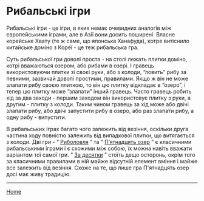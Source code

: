 # Рибальські ігри

Рибальські ігри - це ігри, в яких немає очевидних аналогів між європейськими іграми, але в Азії вони досить поширені. Власне корейське Хвату (те ж саме, що японська Ханафуда), котре витіснило китайське доміно з Кореї - це теж рибальська гра. 

Суть рибальської гри доволі проста - на столі лежать плитки доміно, котрі вважаються озером, або рибами в озері. І гравець використовуючи плитки зі своєї руки, або з колоди, “ловить” рибу за певними, зазвичай доволі простими, правилами. Якщо ж він не може злапати рибу своєю плиткою, то він цю плитку відкладає в “озеро”, і тепер цю плитку може “злапати” інший гравець. Часто гравець робить хід за два заходи - першим заходом він використовує плитку з руки, а другим - плитку з колоди. Таким чином гравець за хід може або двічі злапати рибу, або двічі запустити рибу в озеро, або раз злапати рибу, а одну рибу - випустити. 

В рибальських іграх багато чого залежить від везіння, оскільки друга частина ходу повністю залежить від випадкової плитки, що витягається з колоди. Дві гри - “ [Риболовля](/wpua/gupai/fishing/tiu.html) ” та “ [П’ятнадцять озер](/wpua/gupai/fishing/shiwuhu.html) ” є класичними рибальськими іграми і є схожими між собою, їх можна навіть вважати варіантом тої самої гри. “ [За десятки](/wpua/gupai/fishing/tsungshap.html) ” стоїть дещо осторонь, окрім того за класичними правилами в ній майже відсутній елемент вміння і майже все залежить від везіння. Схоже на те, що лише гра П'ятнадцять озер досі має живу традицію. 

---  

[Home](/wpua/gupai/index.html)
